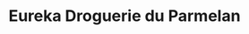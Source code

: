 ---
title: "Eureka Droguerie du Parmelan"
url: /annecy/eureka-droguerie-du-parmelan/
shop: Baumarkt
---